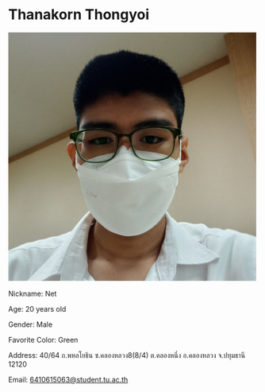 # Thanakorn Thongyoi

![Profile picture](https://github.com/6410615063/6410615063.github.io/blob/main/picture_small.png)

Nickname: Net

Age: 20 years old

Gender: Male

Favorite Color: Green

Address: 40/64 ถ.พหลโยธิน ซ.คลองหลวง8(8/4) ต.คลองหนึ่ง อ.คลองหลวง จ.ปทุมธานี 12120

Email: 6410615063@student.tu.ac.th
